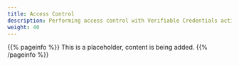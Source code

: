 ```yaml
---
title: Access Control
description: Performing access control with Verifiable Credentials acting as Electronic Mandates.
weight: 40
---
```


{{% pageinfo %}}
This is a placeholder, content is being added.
{{% /pageinfo %}}

